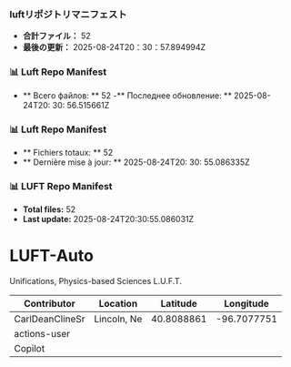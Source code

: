 <!-- LUFT_MANIFEST_JA START -->
### luftリポジトリマニフェスト

-  **合計ファイル：** 52
-  **最後の更新：** 2025-08-24T20：30：57.894994Z
<!-- LUFT_MANIFEST_JA END -->

<!-- LUFT_MANIFEST_RU START -->
### 📊 Luft Repo Manifest

- ** Всего файлов: ** 52
-** Последнее обновление: ** 2025-08-24T20: 30: 56.515661Z
<!-- LUFT_MANIFEST_RU END -->

<!-- LUFT_MANIFEST_FR START -->
### 📊 Luft Repo Manifest

- ** Fichiers totaux: ** 52
- ** Dernière mise à jour: ** 2025-08-24T20: 30: 55.086335Z
<!-- LUFT_MANIFEST_FR END -->

<!-- LUFT_MANIFEST_EN START -->
### 📊 LUFT Repo Manifest

- **Total files:** 52
- **Last update:** 2025-08-24T20:30:55.086031Z

<!-- LUFT_MANIFEST_EN END -->

# LUFT-Auto
Unifications, Physics-based Sciences L.U.F.T.

<!-- LUFT_CONTRIBUTOR_MAP START -->
| Contributor | Location | Latitude | Longitude |
|-------------|----------|----------|-----------|
| CarlDeanClineSr | Lincoln, Ne | 40.8088861 | -96.7077751 |
| actions-user |  |  |  |
| Copilot |  |  |  |

<!-- LUFT_CONTRIBUTOR_MAP END -->
